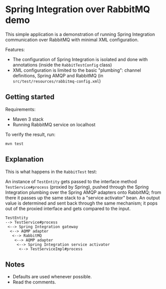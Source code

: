 # Spring Integration over RabbitMQ demo

This simple application is a demonstration of running Spring Integration communication over RabbitMQ with minimal XML configuration.

Features:

 * The configuration of Spring Integration is isolated and done with annotations (inside the `RabbitTestConfig` class)
 * XML configuration is limited to the basic "plumbing": channel definitions, Spring AMQP and RabbitMQ (in `src/test/resources/rabbitmq-config.xml`)

## Getting started

Requirements:

 * Maven 3 stack
 * Running RabbitMQ service on localhost

To verify the result, run:

	mvn test
	
## Explanation

This is what happens in the `RabbitTest` test:

An instance of `TestEntity` gets passed to the interface method `TestService#process` (proxied by Spring), pushed through the Spring Integration plumbing over the Spring AMQP adapters onto RabbitMQ; from there it passes up the same stack to a "service activator" bean. An output value is determined and sent back through the same mechanism; it pops out of the proxied interface and gets compared to the input.

	TestEntity 
	--> TestService#process 
	 <--> Spring Integration gateway
	  <--> AQMP adapter
 	   <--> RabbitMQ
  	    <--> AQMP adapter
	     <--> Spring Integration service activator
	      <--> TestServiceImpl#process

## Notes

 * Defaults are used whenever possible.
 * Read the comments.